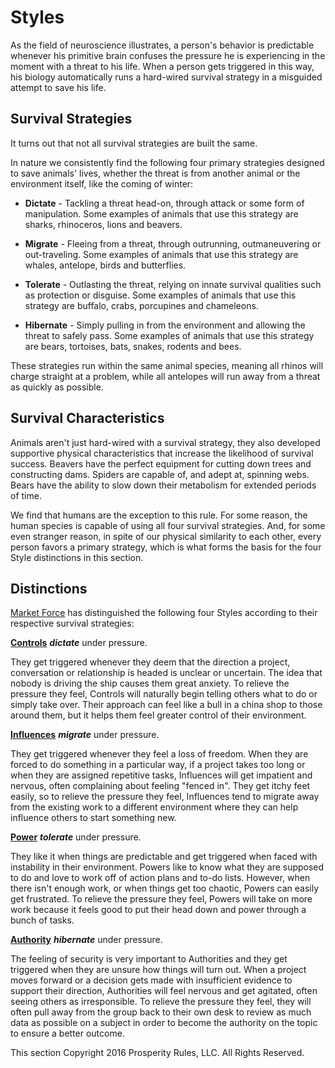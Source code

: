# Styles

As the field of neuroscience illustrates, a person's behavior is predictable whenever his primitive brain confuses the pressure he is experiencing in the moment with a threat to his life. When a person gets triggered in this way, his biology automatically runs a hard-wired survival strategy in a misguided attempt to save his life.

## Survival Strategies

It turns out that not all survival strategies are built the same. 

In nature we consistently find the following four primary strategies designed to save animals' lives, whether the threat is from another animal or the environment itself, like the coming of winter:

* **Dictate** - Tackling a threat head-on, through attack or some form of manipulation. Some examples of animals that use this strategy are sharks, rhinoceros, lions and beavers.

* **Migrate** - Fleeing from a threat, through outrunning, outmaneuvering or out-traveling. Some examples of animals that use this strategy are whales, antelope, birds and butterflies.

* **Tolerate** - Outlasting the threat, relying on innate survival qualities such as protection or disguise. Some examples of animals that use this strategy are buffalo, crabs, porcupines and chameleons.

* **Hibernate** - Simply pulling in from the environment and allowing the threat to safely pass. Some examples of animals that use this strategy are bears, tortoises, bats, snakes, rodents and bees.

These strategies run within the same animal species, meaning all rhinos will charge straight at a problem, while all antelopes will run away from a threat as quickly as possible.

## Survival Characteristics

Animals aren't just hard-wired with a survival strategy, they also developed supportive physical characteristics that increase the likelihood of survival success. Beavers have the perfect equipment for cutting down trees and constructing dams. Spiders are capable of, and adept at, spinning webs. Bears have the ability to slow down their metabolism for extended periods of time.

We find that humans are the exception to this rule. For some reason, the human species is capable of using all four survival strategies. And, for some even stranger reason, in spite of our physical similarity to each other, every person favors a primary strategy, which is what forms the basis for the four Style distinctions in this section.

## Distinctions
[Market Force](www.marketforceglobal.com) has distinguished the following four Styles according to their respective survival strategies:

**[Controls](control.md)** ***dictate*** under pressure.

They get triggered whenever they deem that the direction a project, conversation or relationship is headed is unclear or uncertain. The idea that nobody is driving the ship causes them great anxiety. To relieve the pressure they feel, Controls will naturally begin telling others what to do or simply take over. Their approach can feel like a bull in a china shop to those around them, but it helps them feel greater control of their environment.

**[Influences](influence.md)** ***migrate*** under pressure.

They get triggered whenever they feel a loss of freedom. When they are forced to do something in a particular way, if a project takes too long or when they are assigned repetitive tasks, Influences will get impatient and nervous, often complaining about feeling "fenced in". They get itchy feet easily, so to relieve the pressure they feel, Influences tend to migrate away from the existing work to a different environment where they can help influence others to start something new. 

**[Power](power.md)** ***tolerate*** under pressure.

They like it when things are predictable and get triggered when faced with  instability in their environment. Powers like to know what they are supposed to do and love to work off of action plans and to-do lists. However, when there isn't enough work, or when things get too chaotic, Powers can easily get frustrated. To relieve the pressure they feel, Powers will take on more work because it feels good to put their head down and power through a bunch of tasks.

**[Authority](authority.md)** ***hibernate*** under pressure.

The feeling of security is very important to Authorities and they get triggered when they are unsure how things will turn out. When a project moves forward or a decision gets made with insufficient evidence to support their direction, Authorities will feel nervous and get agitated, often seeing others as irresponsible. To relieve the pressure they feel, they will often pull away from the group back to their own desk to review as much data as possible on a subject in order to become the authority on the topic to ensure a better outcome.

This section Copyright 2016 Prosperity Rules, LLC. All Rights Reserved.
